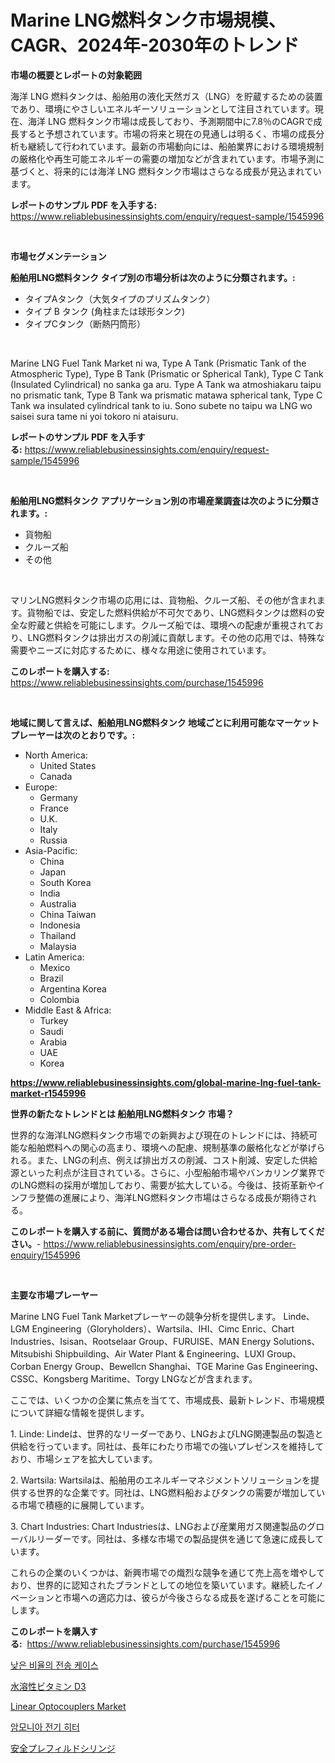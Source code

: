 <p><h1>Marine LNG燃料タンク市場規模、CAGR、2024年-2030年のトレンド</h1></p><p><strong>市場の概要とレポートの対象範囲</strong></p>
<p><p>海洋 LNG 燃料タンクは、船舶用の液化天然ガス（LNG）を貯蔵するための装置であり、環境にやさしいエネルギーソリューションとして注目されています。現在、海洋 LNG 燃料タンク市場は成長しており、予測期間中に7.8％のCAGRで成長すると予想されています。市場の将来と現在の見通しは明るく、市場の成長分析も継続して行われています。最新の市場動向には、船舶業界における環境規制の厳格化や再生可能エネルギーの需要の増加などが含まれています。市場予測に基づくと、将来的には海洋 LNG 燃料タンク市場はさらなる成長が見込まれています。</p></p>
<p><strong>レポートのサンプル PDF を入手する:</strong> <a href="https://www.reliablebusinessinsights.com/enquiry/request-sample/1545996">https://www.reliablebusinessinsights.com/enquiry/request-sample/1545996</a></p>
<p>&nbsp;</p>
<p><strong>市場セグメンテーション</strong></p>
<p><strong>船舶用LNG燃料タンク タイプ別の市場分析は次のように分類されます。:</strong></p>
<p><ul><li>タイプAタンク（大気タイプのプリズムタンク）</li><li>タイプ B タンク (角柱または球形タンク)</li><li>タイプCタンク（断熱円筒形）</li></ul></p>
<p>&nbsp;</p>
<p><p>Marine LNG Fuel Tank Market ni wa, Type A Tank (Prismatic Tank of the Atmospheric Type), Type B Tank (Prismatic or Spherical Tank), Type C Tank (Insulated Cylindrical) no sanka ga aru. Type A Tank wa atmoshiakaru taipu no prismatic tank, Type B Tank wa prismatic matawa spherical tank, Type C Tank wa insulated cylindrical tank to iu. Sono subete no taipu wa LNG wo saisei sura tame ni yoi tokoro ni ataisuru.</p></p>
<p><strong>レポートのサンプル PDF を入手する:</strong>&nbsp;<a href="https://www.reliablebusinessinsights.com/enquiry/request-sample/1545996">https://www.reliablebusinessinsights.com/enquiry/request-sample/1545996</a></p>
<p>&nbsp;</p>
<p><strong> 船舶用LNG燃料タンク アプリケーション別の市場産業調査は次のように分類されます。:</strong></p>
<p><ul><li>貨物船</li><li>クルーズ船</li><li>その他</li></ul></p>
<p>&nbsp;</p>
<p><p>マリンLNG燃料タンク市場の応用には、貨物船、クルーズ船、その他が含まれます。貨物船では、安定した燃料供給が不可欠であり、LNG燃料タンクは燃料の安全な貯蔵と供給を可能にします。クルーズ船では、環境への配慮が重視されており、LNG燃料タンクは排出ガスの削減に貢献します。その他の応用では、特殊な需要やニーズに対応するために、様々な用途に使用されています。</p></p>
<p><strong>このレポートを購入する:</strong>&nbsp; <a href="https://www.reliablebusinessinsights.com/purchase/1545996">https://www.reliablebusinessinsights.com/purchase/1545996</a></p>
<p>&nbsp;</p>
<p><strong>地域に関して言えば、船舶用LNG燃料タンク 地域ごとに利用可能なマーケットプレーヤーは次のとおりです。:</strong></p>
<p><ul>
    <li>
        North America:
        <ul>
            <li>United States</li>
            <li>Canada</li>
        </ul>
    </li>
    <li>
        Europe:
        <ul>
            <li>Germany</li>
            <li>France</li>
            <li>U.K.</li>
            <li>Italy</li>
            <li>Russia</li>
        </ul>
    </li>
    <li>
        Asia-Pacific:
        <ul>
            <li>China</li>
            <li>Japan</li>
            <li>South Korea</li>
            <li>India</li>
            <li>Australia</li>
            <li>China Taiwan</li>
            <li>Indonesia</li>
            <li>Thailand</li>
            <li>Malaysia</li>
        </ul>
    </li>
    <li>
        Latin America:
        <ul>
            <li>Mexico</li>
            <li>Brazil</li>
            <li>Argentina Korea</li>
            <li>Colombia</li>
        </ul>
    </li>
    <li>
        Middle East & Africa:
        <ul>
            <li>Turkey</li>
            <li>Saudi</li>
            <li>Arabia</li>
            <li>UAE</li>
            <li>Korea</li>
        </ul>
    </li>
    </ul></p>
<p><strong><a href="https://www.reliablebusinessinsights.com/global-marine-lng-fuel-tank-market-r1545996">https://www.reliablebusinessinsights.com/global-marine-lng-fuel-tank-market-r1545996</a></strong>&nbsp;</p>
<p><strong>世界の新たなトレンドとは 船舶用LNG燃料タンク 市場？</strong></p>
<p><p>世界的な海洋LNG燃料タンク市場での新興および現在のトレンドには、持続可能な船舶燃料への関心の高まり、環境への配慮、規制基準の厳格化などが挙げられる。また、LNGの利点、例えば排出ガスの削減、コスト削減、安定した供給源といった利点が注目されている。さらに、小型船舶市場やバンカリング業界でのLNG燃料の採用が増加しており、需要が拡大している。今後は、技術革新やインフラ整備の進展により、海洋LNG燃料タンク市場はさらなる成長が期待される。</p></p>
<p><strong>このレポートを購入する前に、質問がある場合は問い合わせるか、共有してください。</strong>- <a href="https://www.reliablebusinessinsights.com/enquiry/pre-order-enquiry/1545996">https://www.reliablebusinessinsights.com/enquiry/pre-order-enquiry/1545996</a></p>
<p>&nbsp;</p>
<p><strong>主要な市場プレーヤー</strong></p>
<p><p>Marine LNG Fuel Tank Marketプレーヤーの競争分析を提供します。 Linde、LGM Engineering（Gloryholders）、Wartsila、IHI、Cimc Enric、Chart Industries、Isisan、Rootselaar Group、FURUISE、MAN Energy Solutions、Mitsubishi Shipbuilding、Air Water Plant & Engineering、LUXI Group、Corban Energy Group、Bewellcn Shanghai、TGE Marine Gas Engineering、CSSC、Kongsberg Maritime、Torgy LNGなどが含まれます。</p><p>ここでは、いくつかの企業に焦点を当てて、市場成長、最新トレンド、市場規模について詳細な情報を提供します。</p><p>1. Linde: Lindeは、世界的なリーダーであり、LNGおよびLNG関連製品の製造と供給を行っています。同社は、長年にわたり市場での強いプレゼンスを維持しており、市場シェアを拡大しています。</p><p>2. Wartsila: Wartsilaは、船舶用のエネルギーマネジメントソリューションを提供する世界的な企業です。同社は、LNG燃料船およびタンクの需要が増加している市場で積極的に展開しています。</p><p>3. Chart Industries: Chart Industriesは、LNGおよび産業用ガス関連製品のグローバルリーダーです。同社は、多様な市場での製品提供を通じて急速に成長しています。</p><p>これらの企業のいくつかは、新興市場での熾烈な競争を通じて売上高を増やしており、世界的に認知されたブランドとしての地位を築いています。継続したイノベーションと市場への適応力は、彼らが今後さらなる成長を遂げることを可能にします。</p></p>
<p><strong>このレポートを購入する:</strong>&nbsp;&nbsp;<a href="https://www.reliablebusinessinsights.com/purchase/1545996">https://www.reliablebusinessinsights.com/purchase/1545996</a></p>
<p><p><a href="https://medium.com/@stanleylyittle554467/2024-2031-%EA%B8%B0%EA%B0%84%EC%9D%84-%EC%9C%84%ED%95%9C-%EC%A0%80-%EB%B9%84%EC%9C%A8-%EC%A0%84%EC%86%A1-%EC%BC%80%EC%9D%B4%EC%8A%A4-%EC%8B%9C%EC%9E%A5-%EB%8F%99%ED%96%A5%EA%B3%BC-%EC%8B%9C%EC%9E%A5-%EB%B6%84%EC%84%9D%EC%9D%84-%EC%98%88%EC%83%81%ED%95%A9%EB%8B%88%EB%8B%A4-a7afe56f3840">낮은 비율의 전송 케이스</a></p><p><a href="https://github.com/avwofrml53535/Market-Research-Report-List-2/blob/main/242769190698.md">水溶性ビタミン D3</a></p><p><a href="https://issuu.com/reportprime-2/docs/linear-optocouplers-market-size-2030.pptx">Linear Optocouplers Market</a></p><p><a href="https://github.com/milikokao84/Market-Research-Report-List-1/blob/main/825755184350.md">암모니아 전기 히터</a></p><p><a href="https://medium.com/@arimuller2009/%E3%82%BB%E3%83%BC%E3%83%95%E3%83%86%E3%82%A3%E3%83%97%E3%83%AA%E3%83%95%E3%82%A3%E3%83%AB%E3%83%89%E3%82%B7%E3%83%AA%E3%83%B3%E3%82%B8%E5%B8%82%E5%A0%B4%E3%81%AF-%E5%B8%82%E5%A0%B4%E3%82%B7%E3%82%A7%E3%82%A2-%E5%B8%82%E5%A0%B4%E5%8B%95%E5%90%91-%E5%B8%82%E5%A0%B4%E6%88%90%E9%95%B7%E3%81%AB%E9%96%A2%E3%81%99%E3%82%8B%E6%83%85%E5%A0%B1%E3%82%92%E6%8F%90%E4%BE%9B%E3%81%97%E3%81%BE%E3%81%99-19f685d1cedf">安全プレフィルドシリンジ</a></p></p>